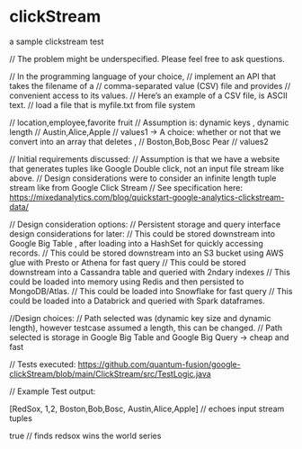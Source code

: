 # clickStream
a sample clickstream test 

//        The problem might be underspecified. Please feel free to ask questions.

//        In the programming language of your choice,
//        implement an API that takes the filename of a
//        comma-separated value (CSV) file and provides
//        convenient access to its values.
//        Here’s an example of a CSV file, is ASCII text.
// load a file that is myfile.txt from file system

// location,employee,favorite fruit // Assumption is: dynamic keys , dynamic length
// Austin,Alice,Apple // values1 -> A choice: whether or not that we convert into an array that deletes ,
// Boston,Bob,Bosc Pear // values2

// Initial requirements discussed:
// Assumption is that we have a website that generates tuples like Google Double click, not an input file stream like above.
// Design considerations were to consider an infinite length tuple stream like from Google Click Stream
// See specification here: https://mixedanalytics.com/blog/quickstart-google-analytics-clickstream-data/

// Design consideration options:
// Persistent storage and query interface design considerations for later:
// This could be stored downstream into Google Big Table , after loading into a HashSet for quickly accessing records.
// This could be stored downstream into an S3 bucket using AWS glue with Presto or Athena for fast query
// This could be stored downstream into a Cassandra table and queried with 2ndary indexes
// This could be loaded into memory using Redis and then persisted to MongoDB/Atlas.
// This could be loaded into Snowflake for fast query
// This could be loaded into a Databrick and queried with Spark dataframes.

//Design choices:
// Path selected was (dynamic key size and dynamic length), however testcase assumed a length, this can be changed.
// Path selected is storage in Google Big Table and Google Big Query -> cheap and fast

// Tests executed:
https://github.com/quantum-fusion/google-clickStream/blob/main/ClickStream/src/TestLogic.java

// Example Test output:

[RedSox, 1,2, Boston,Bob,Bosc, Austin,Alice,Apple] // echoes input stream tuples

true // finds redsox wins the world series


